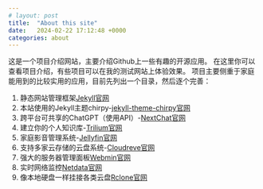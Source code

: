 ```yaml
---
# layout: post
title:  "About this site"
date:   2024-02-22 17:12:48 +0000
categories: about
---
```

这是一个项目介绍网站，主要介绍Github上一些有趣的开源应用。
在这里你可以查看项目介绍，有些项目可以在我的测试网站上体验效果。
项目主要侧重于家庭能用到的比较实用的应用，目前先列出一个目录，然后逐个完善：
1. 静态网站管理框架[Jekyll](https://github.com/znhskzj/jekyll)[官网](jekyllrb.com)
2. 本站使用的Jekyll主题chirpy-[jekyll-theme-chirpy](https://github.com/znhskzj/jekyll-theme-chirpy)[官网](https://chirpy.cotes.page/)
3. 跨平台可共享的ChatGPT（使用API）-[NextChat](https://github.com/znhskzj/ChatGPT-Next-Web)[官网](ab.nextweb.fun)
4. 建立你的个人知识库-[Trilium](https://github.com/znhskzj/trilium)[官网]()
5. 家庭影音管理系统-[Jellyfin](https://github.com/znhskzj/jellyfin)[官网](jellyfin.org)
6. 支持多家云存储的云盘系统-[Cloudreve](https://github.com/znhskzj/Cloudreve)[官网](cloudreve.org)
7. 强大的服务器管理面板[Webmin](https://github.com/znhskzj/webmin)[官网](www.webmin.com)
8. 实时网络监控[Netdata](https://github.com/znhskzj/netdata)[官网](www.netdata.cloud)
8. 像本地硬盘一样挂接各类云盘[Rclone](https://github.com/znhskzj/rclone)[官网](rclone.org)